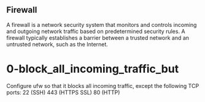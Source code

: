 ## Firewall
A firewall is a network security system that monitors and controls incoming and outgoing network traffic based on predetermined security rules.
A firewall typically establishes a barrier between a trusted network and an untrusted network, such as the Internet.
# 0-block_all_incoming_traffic_but
Configure ufw so that it blocks all incoming traffic, except the following TCP ports:
22 (SSH)
443 (HTTPS SSL)
80 (HTTP)
